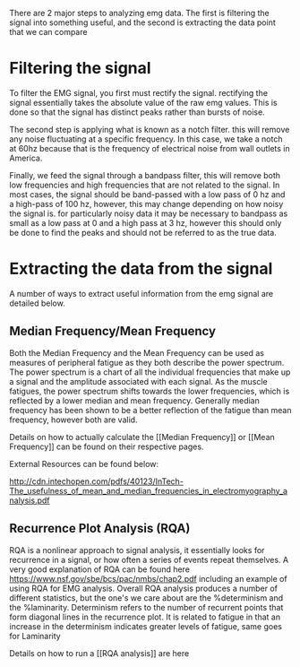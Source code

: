 There are 2 major steps to analyzing emg data.  The first is filtering the signal into something useful, and the second is extracting the data point that we can compare

# Filtering the signal

To filter the EMG signal, you first must rectify the signal.  rectifying the signal essentially takes the absolute value of the raw emg values.  This is done so that the signal has distinct peaks rather than bursts of noise.

The second step is applying what is known as a notch filter.  this will remove any noise fluctuating at a specific frequency.  In this case, we take a notch at 60hz because that is the frequency of electrical noise from wall outlets in America.

Finally, we feed the signal through a bandpass filter, this will remove both low frequencies and high frequencies that are not related to the signal.  In most cases, the signal should be band-passed with a low pass of 0 hz and a high-pass of 100 hz, however, this may change depending on how noisy the signal is.  for particularly noisy data it may be necessary to bandpass as small as a low pass at 0 and a high pass at 3 hz, however this should only be done to find the peaks and should not be referred to as the true data.

# Extracting the data from the signal

A number of ways to extract useful information from the emg signal are detailed below.

## Median Frequency/Mean Frequency

Both the Median Frequency and the Mean Frequency can be used as measures of peripheral fatigue as they both describe the power spectrum.  The power spectrum is a chart of all the individual frequencies that make up a signal and the amplitude associated with each signal.  As the muscle fatigues, the power spectrum shifts towards the lower frequencies, which is reflected by a lower median and mean frequency.  Generally median frequency has been shown to be a better reflection of the fatigue than mean frequency, however both are valid.

Details on how to actually calculate the [[Median Frequency]] or [[Mean Frequency]] can be found on their respective pages.

External Resources can be found below:

http://cdn.intechopen.com/pdfs/40123/InTech-The_usefulness_of_mean_and_median_frequencies_in_electromyography_analysis.pdf

## Recurrence Plot Analysis (RQA)

RQA is a nonlinear approach to signal analysis, it essentially looks for recurrence in a signal, or how often a series of events repeat themselves.  A very good explanation of RQA can be found here https://www.nsf.gov/sbe/bcs/pac/nmbs/chap2.pdf including an example of using RQA for EMG analysis.  Overall RQA analysis produces a number of different statistics, but the one's we care about are the %determinism and the %laminarity.  Determinism refers to the number of recurrent points that form diagonal lines in the recurrence plot.  It is related to fatigue in that an increase in the determinism indicates greater levels of fatigue, same goes for Laminarity

Details on how to run a [[RQA analysis]] are here